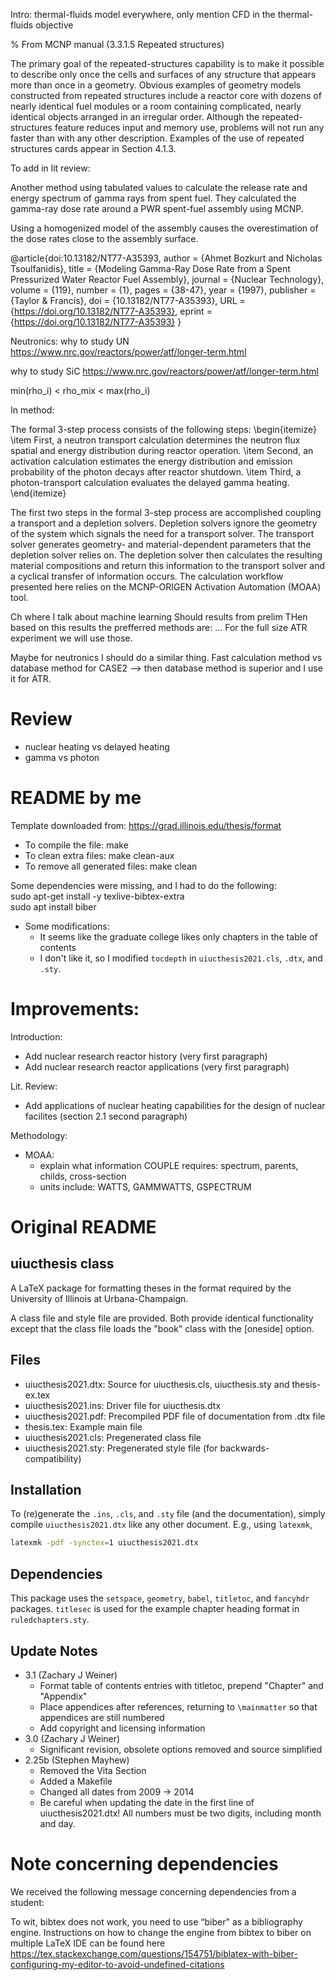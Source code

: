 Intro:
thermal-fluids model everywhere, only mention CFD in the thermal-fluids objective


% From MCNP manual (3.3.1.5 Repeated structures)

The primary goal of the repeated-structures capability is to make it possible to describe only once
the cells and surfaces of any structure that appears more than once in a geometry. Obvious
examples of geometry models constructed from repeated structures include a reactor core with
dozens of nearly identical fuel modules or a room containing complicated, nearly identical objects
arranged in an irregular order. Although the repeated-structures feature reduces input and
memory use, problems will not run any faster than with any other description. Examples of the
use of repeated structures cards appear in Section 4.1.3.


To add in lit review:

Another method using tabulated values to calculate the release rate and energy spectrum of gamma rays from spent fuel.
They calculated the gamma-ray dose rate around a PWR spent-fuel assembly using MCNP.

Using a homogenized model of the assembly causes the overestimation of the dose rates close to the assembly surface.

@article{doi:10.13182/NT77-A35393,
    author = {Ahmet Bozkurt and Nicholas Tsoulfanidis},
    title = {Modeling Gamma-Ray Dose Rate from a Spent Pressurized Water Reactor Fuel Assembly},
    journal = {Nuclear Technology},
    volume = {119},
    number = {1},
    pages = {38-47},
    year  = {1997},
    publisher = {Taylor & Francis},
    doi = {10.13182/NT77-A35393},
    URL = {https://doi.org/10.13182/NT77-A35393},
    eprint = {https://doi.org/10.13182/NT77-A35393}
}


Neutronics:
why to study UN https://www.nrc.gov/reactors/power/atf/longer-term.html

why to study SiC https://www.nrc.gov/reactors/power/atf/longer-term.html


min(rho_i) < rho_mix < max(rho_i)


In method:

The formal 3-step process consists of the following steps:
\begin{itemize}
  \item First, a neutron transport calculation determines the neutron flux spatial and energy distribution during reactor operation.
  \item Second, an activation calculation estimates the energy distribution and emission probability of the photon decays after reactor shutdown.
  \item Third, a photon-transport calculation evaluates the delayed gamma heating.
\end{itemize}

The first two steps in the formal 3-step process are accomplished coupling a transport and a depletion solvers.
Depletion solvers ignore the geometry of the system which signals the need for a transport solver.
The transport solver generates geometry- and material-dependent parameters that the depletion solver relies on.
The depletion solver then calculates the resulting material compositions and return this information to the transport solver and a cyclical transfer of information occurs.
The calculation workflow presented here relies on the MCNP-ORIGEN Activation Automation (MOAA) tool.


Ch where I talk about machine learning
Should results from prelim
THen based on this results the prefferred methods are: ...
For the full size ATR experiment we will use those.

Maybe for neutronics I should do a similar thing.
Fast calculation method  vs  database method for CASE2 --> then database method is superior and I use it for ATR.


# Review

* nuclear heating vs delayed heating
* gamma vs photon



# README by me

Template downloaded from: https://grad.illinois.edu/thesis/format

* To compile the file: make
* To clean extra files: make clean-aux
* To remove all generated files: make clean

Some dependencies were missing, and I had to do the following: <br />
sudo apt-get install -y texlive-bibtex-extra <br />
sudo apt install biber

* Some modifications:
  * It seems like the graduate college likes only chapters in the table of contents
  * I don't like it, so I modified `tocdepth` in `uiucthesis2021.cls`, `.dtx`, and `.sty`.


# Improvements:

Introduction:
* Add nuclear research reactor history (very first paragraph)
* Add nuclear research reactor applications (very first paragraph)

Lit. Review:
* Add applications of nuclear heating capabilities for the design of nuclear facilites (section 2.1 second paragraph)

Methodology:
* MOAA:
  * explain what information COUPLE requires: spectrum, parents, childs, cross-section
  * units include: WATTS, GAMMWATTS, GSPECTRUM


# Original README

## uiucthesis class

A LaTeX package for formatting theses in the format required by the University of Illinois at Urbana-Champaign.

A class file and style file are provided. Both provide identical functionality except that the class file loads the "book" class with the [oneside] option.

## Files

- uiucthesis2021.dtx: Source for uiucthesis.cls, uiucthesis.sty and thesis-ex.tex
- uiucthesis2021.ins: Driver file for uiucthesis.dtx
- uiucthesis2021.pdf: Precompiled PDF file of documentation from .dtx file
- thesis.tex: Example main file
- uiucthesis2021.cls: Pregenerated class file
- uiucthesis2021.sty: Pregenerated style file (for backwards-compatibility)

## Installation

To (re)generate the `.ins`, `.cls`, and `.sty` file (and the documentation), simply compile `uiucthesis2021.dtx` like any other document.
E.g., using `latexmk`,

```bash
latexmk -pdf -synctex=1 uiucthesis2021.dtx
```
## Dependencies

This package uses the `setspace`, `geometry`, `babel`, `titletoc`, and `fancyhdr` packages.
`titlesec` is used for the example chapter heading format in `ruledchapters.sty`.

## Update Notes

- 3.1 (Zachary J Weiner)
  * Format table of contents entries with titletoc, prepend "Chapter" and "Appendix"
  * Place appendices after references, returning to `\mainmatter` so that appendices are still numbered
  * Add copyright and licensing information
- 3.0 (Zachary J Weiner)
  * Significant revision, obsolete options removed and source simplified
- 2.25b (Stephen Mayhew)
  * Removed the Vita Section
  * Added a Makefile
  * Changed all dates from 2009 -> 2014
  * Be careful when updating the date in the first line of uiucthesis2021.dtx! All numbers must be two digits, including month and day.


# Note concerning dependencies

We received the following message concerning dependencies from a student:

To wit, bibtex does not work, you need to use “biber" as a bibliography engine.
Instructions on how to change the engine from bibtex to biber on multiple LaTeX IDE can be found here https://tex.stackexchange.com/questions/154751/biblatex-with-biber-configuring-my-editor-to-avoid-undefined-citations
